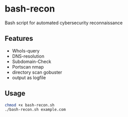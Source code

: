 # bash-recon
Bash script for automated cybersecurity reconnaissance

## Features
- WhoIs-query
- DNS-resolution
- Subdomain-Check
- Portscan nmap
- directory scan gobuster
- output as logfile


## Usage
```bash
chmod +x bash-recon.sh
./bash-recon.sh example.com
